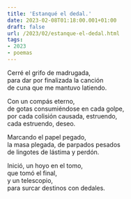 ```yaml
---
title: 'Estanqué el dedal.'
date: 2023-02-08T01:18:00.001+01:00
draft: false
url: /2023/02/estanque-el-dedal.html
tags: 
- 2023
- poemas
---
```


Cerré el grifo de madrugada,  
para dar por finalizada la canción  
de cuna que me mantuvo latiendo.  

Con un compás eterno,  
de gotas consumiéndose en cada golpe,  
por cada colisión causada, estruendo,  
cada estruendo, deseo.  

Marcando el papel pegado,  
la masa plegada, de parpados pesados  
de lingotes de lástima y perdón.  

Inició, un hoyo en el tomo,  
que tomó el final,   
y un telescopio,  
para surcar destinos con dedales.  